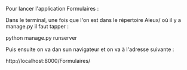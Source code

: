Pour lancer l'application Formulaires : 

Dans le terminal, une fois que l'on est dans le répertoire Aieux/ où il y a manage.py il faut tapper : 

python manage.py runserver

Puis ensuite on va dan sun navigateur et on va à l'adresse suivante : 

http://localhost:8000/Formulaires/